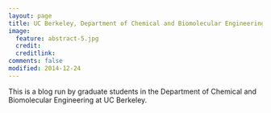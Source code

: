 ```yaml
---
layout: page
title: UC Berkeley, Department of Chemical and Biomolecular Engineering
image:
  feature: abstract-5.jpg
  credit: 
  creditlink: 
comments: false
modified: 2014-12-24
---
```


This is a blog run by graduate students in the Department of Chemical and Biomolecular Engineering at UC Berkeley.

